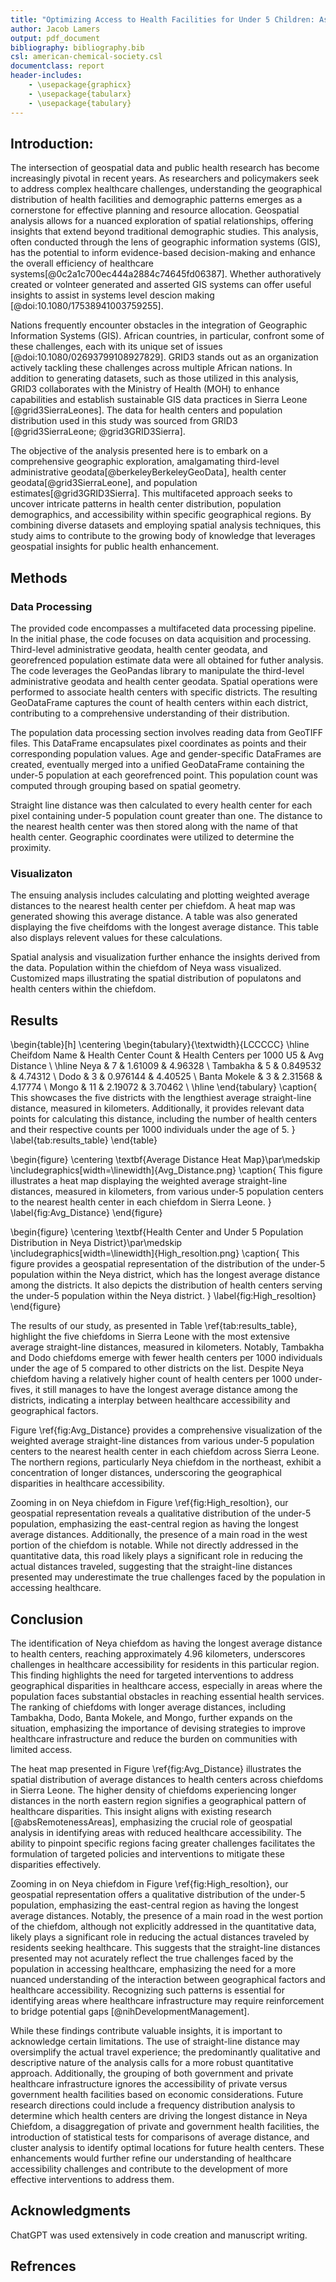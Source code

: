 ```yaml
---
title: "Optimizing Access to Health Facilities for Under 5 Children: Assessing the Chiefdom with the Longest Average Distance"
author: Jacob Lamers
output: pdf_document
bibliography: bibliography.bib
csl: american-chemical-society.csl
documentclass: report
header-includes:
    - \usepackage{graphicx}
    - \usepackage{tabularx}
    - \usepackage{tabulary}
---
```


<!--
pandoc --citeproc -o paper.pdf paper.md
-->

<!--
TODO
- Read articles
- Ensure accuracy of all citations 
- grammarly everything

DONE
- Find source intro
5/12
- cited article
- grammarly intro
- edit/grammarly methods
7/12
- fix pop distribution to show points by size
- make figure labels in latex
8/12
- convert table to latex table
- remove title from heat map
9/12
- edit figure labels
- write results
- cross check table values
10/12
- edit conculsion

-->

## Introduction:

The intersection of geospatial data and public health research has become increasingly pivotal in recent years. As researchers and policymakers seek to address complex healthcare challenges, understanding the geographical distribution of health facilities and demographic patterns emerges as a cornerstone for effective planning and resource allocation. Geospatial analysis allows for a nuanced exploration of spatial relationships, offering insights that extend beyond traditional demographic studies. This analysis, often conducted through the lens of geographic information systems (GIS), has the potential to inform evidence-based decision-making and enhance the overall efficiency of healthcare systems[@0c2a1c700ec444a2884c74645fd06387]. Whether authoratively created or volnteer generated and asserted GIS systems can offer useful insights to assist in systems level descion making [@doi:10.1080/17538941003759255].

Nations frequently encounter obstacles in the integration of Geographic Information Systems (GIS). African countries, in particular, confront some of these challenges, each with its unique set of issues [@doi:10.1080/02693799108927829]. GRID3 stands out as an organization actively tackling these challenges across multiple African nations. In addition to generating datasets, such as those utilized in this analysis, GRID3 collaborates with the Ministry of Health (MOH) to enhance capabilities and establish sustainable GIS data practices in Sierra Leone [@grid3SierraLeones]. The data for health centers and population distribution used in this study was sourced from GRID3 [@grid3SierraLeone; @grid3GRID3Sierra].

The objective of the analysis presented here is to embark on a comprehensive geographic exploration, amalgamating third-level administrative geodata[@berkeleyBerkeleyGeoData], health center geodata[@grid3SierraLeone], and population estimates[@grid3GRID3Sierra]. This multifaceted approach seeks to uncover intricate patterns in health center distribution, population demographics, and accessibility within specific geographical regions. By combining diverse datasets and employing spatial analysis techniques, this study aims to contribute to the growing body of knowledge that leverages geospatial insights for public health enhancement.

## Methods

### Data Processing

The provided code encompasses a multifaceted data processing pipeline. In the initial phase, the code focuses on data acquisition and processing. Third-level administrative geodata, health center geodata, and georefrenced population estimate data were all obtained for futher analysis. The code leverages the GeoPandas library to manipulate the third-level administrative geodata and health center geodata. Spatial operations were performed to associate health centers with specific districts. The resulting GeoDataFrame captures the count of health centers within each district, contributing to a comprehensive understanding of their distribution.

The population data processing section involves reading data from GeoTIFF files. This DataFrame encapsulates pixel coordinates as points and their corresponding population values. Age and gender-specific DataFrames are created, eventually merged into a unified GeoDataFrame containing the under-5 population at each georefrenced point. This population count was computed through grouping based on spatial geometry.

Straight line distance was then calculated to every health center for each pixel containing under-5 population count greater than one. The distance to the nearest health center was then stored along with the name of that health center. Geographic coordinates were utilized to determine the proximity. 

### Visualizaton

The ensuing analysis includes calculating and plotting weighted average distances to the nearest health center per chiefdom. A heat map was generated showing this average distance. A table was also generated displaying the five cheifdoms with the longest average distance. This table also displays relevent values for these calculations.

Spatial analysis and visualization further enhance the insights derived from the data. Population within the chiefdom of Neya wass visualized. Customized maps illustrating the spatial distribution of populatons and health centers within the chiefdom.

## Results

\begin{table}[h]
    \centering
    \begin{tabulary}{\textwidth}{LCCCCC}
        \hline
        Cheifdom Name & Health Center Count & Health Centers per 1000 U5 & Avg Distance \\
        \hline
        Neya & 7 & 1.61009 & 4.96328 \\
        Tambakha & 5 & 0.849532 & 4.74312 \\
        Dodo & 3 & 0.976144 & 4.40525 \\
        Banta Mokele & 3 & 2.31568 & 4.17774 \\
        Mongo & 11 & 2.19072 & 3.70462 \\
        \hline
    \end{tabulary}
    \caption{
        This showcases the five districts with the lengthiest average straight-line distance, measured in kilometers. Additionally, it provides relevant data points for calculating this distance, including the number of health centers and their respective counts per 1000 individuals under the age of 5.
        }
    \label{tab:results_table}
\end{table}

\begin{figure}
    \centering
    \textbf{Average Distance Heat Map}\par\medskip
    \includegraphics[width=\linewidth]{Avg_Distance.png}
    \caption{
        This figure illustrates a heat map displaying the weighted average straight-line distances, measured in kilometers, from various under-5 population centers to the nearest health center in each chiefdom in Sierra Leone.
        }
    \label{fig:Avg_Distance}
\end{figure}

\begin{figure}
    \centering
    \textbf{Health Center and Under 5 Population Distribution in Neya District}\par\medskip
    \includegraphics[width=\linewidth]{High_resoltion.png}
    \caption{
        This figure provides a geospatial representation of the distribution of the under-5 population within the Neya district, which has the longest average distance among the districts. It also depicts the distribution of health centers serving the under-5 population within the Neya district.
        }
    \label{fig:High_resoltion}
\end{figure}

The results of our study, as presented in Table \ref{tab:results_table}, highlight the five chiefdoms in Sierra Leone with the most extensive average straight-line distances, measured in kilometers. Notably, Tambakha and Dodo chiefdoms emerge with fewer health centers per 1000 individuals under the age of 5 compared to other districts on the list. Despite Neya chiefdom having a relatively higher count of health centers per 1000 under-fives, it still manages to have the longest average distance among the districts, indicating a interplay between healthcare accessibility and geographical factors.

Figure \ref{fig:Avg_Distance} provides a comprehensive visualization of the weighted average straight-line distances from various under-5 population centers to the nearest health center in each chiefdom across Sierra Leone. The northern regions, particularly Neya chiefdom in the northeast, exhibit a concentration of longer distances, underscoring the geographical disparities in healthcare accessibility.

Zooming in on Neya chiefdom in Figure \ref{fig:High_resoltion}, our geospatial representation reveals a qualitative distribution of the under-5 population, emphasizing the east-central region as having the longest average distances. Additionally, the presence of a main road in the west portion of the chiefdom is notable. While not directly addressed in the quantitative data, this road likely plays a significant role in reducing the actual distances traveled, suggesting that the straight-line distances presented may underestimate the true challenges faced by the population in accessing healthcare.

## Conclusion

The identification of Neya chiefdom as having the longest average distance to health centers, reaching approximately 4.96 kilometers, underscores challenges in healthcare accessibility for residents in this particular region. This finding highlights the need for targeted interventions to address geographical disparities in healthcare access, especially in areas where the population faces substantial obstacles in reaching essential health services. The ranking of chiefdoms with longer average distances, including Tambakha, Dodo, Banta Mokele, and Mongo, further expands on the situation, emphasizing the importance of devising strategies to improve healthcare infrastructure and reduce the burden on communities with limited access.

The heat map presented in Figure \ref{fig:Avg_Distance} illustrates the spatial distribution of average distances to health centers across chiefdoms in Sierra Leone. The higher density of chiefdoms experiencing longer distances in the north eastern region signifies a geographical pattern of healthcare disparities. This insight aligns with existing research [@absRemotenessAreas], emphasizing the crucial role of geospatial analysis in identifying areas with reduced healthcare accessibility. The ability to pinpoint specific regions facing greater challenges facilitates the formulation of targeted policies and interventions to mitigate these disparities effectively.

Zooming in on Neya chiefdom in Figure \ref{fig:High_resoltion}, our geospatial representation offers a qualitative distribution of the under-5 population, emphasizing the east-central region as having the longest average distances. Notably, the presence of a main road in the west portion of the chiefdom, although not explicitly addressed in the quantitative data, likely plays a significant role in reducing the actual distances traveled by residents seeking healthcare. This suggests that the straight-line distances presented may not acurately reflect the true challenges faced by the population in accessing healthcare, emphasizing the need for a more nuanced understanding of the interaction between geographical factors and healthcare accessibility. Recognizing such patterns is essential for identifying areas where healthcare infrastructure may require reinforcement to bridge potential gaps [@nihDevelopmentManagement].

While these findings contribute valuable insights, it is important to acknowledge certain limitations. The use of straight-line distance may oversimplify the actual travel experience; the predominantly qualitative and descriptive nature of the analysis calls for a more robust quantitative approach. Additionally, the grouping of both government and private healthcare infrastructure ignores the accessibility of private versus government health facilities based on economic considerations. Future research directions could include a frequency distribution analysis to determine which health centers are driving the longest distance in Neya Chiefdom, a disaggregation of private and government health facilities, the introduction of statistical tests for comparisons of average distance, and cluster analysis to identify optimal locations for future health centers. These enhancements would further refine our understanding of healthcare accessibility challenges and contribute to the development of more effective interventions to address them.

## Acknowledgments 

ChatGPT was used extensively in code creation and manuscript writing.

## Refrences 